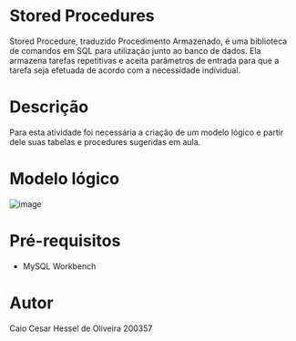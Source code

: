 # Stored Procedures
Stored Procedure, traduzido Procedimento Armazenado, é uma biblioteca de comandos em SQL para utilização junto ao banco de dados. Ela armazena tarefas repetitivas e aceita parâmetros de entrada para que a tarefa seja efetuada de acordo com a necessidade individual.

# Descrição
Para esta atividade foi necessária a criação de um modelo lógico e partir dele suas tabelas e procedures sugeridas em aula.

# Modelo lógico
![image](https://github.com/CaioHessel/SqlProcedures/assets/64332918/1e18cdef-23bf-4bbd-927b-4ea5d8d9331f)

# Pré-requisitos
- MySQL Workbench

# Autor
Caio Cesar Hessel de Oliveira
200357
